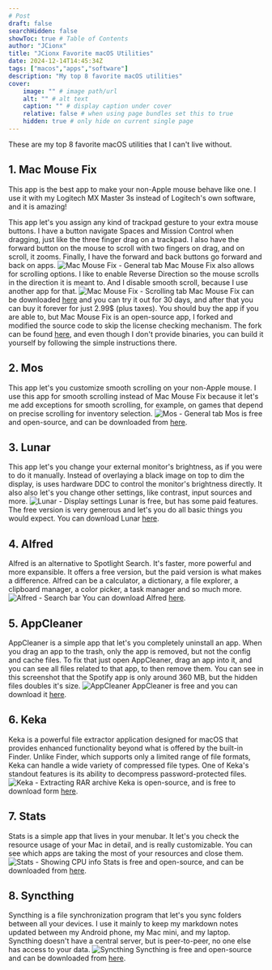 ```yaml
---
# Post
draft: false
searchHidden: false
showToc: true # Table of Contents
author: "JCionx"
title: "JCionx Favorite macOS Utilities"
date: 2024-12-14T14:45:34Z
tags: ["macos","apps","software"]
description: "My top 8 favorite macOS utilities"
cover:
    image: "" # image path/url
    alt: "" # alt text
    caption: "" # display caption under cover
    relative: false # when using page bundles set this to true
    hidden: true # only hide on current single page
---
```



These are my top 8 favorite macOS utilities that I can't live without.

## 1. Mac Mouse Fix

This app is the best app to make your non-Apple mouse behave like one. I use it with my Logitech MX Master 3s instead of Logitech's own software, and it is amazing!

This app let's you assign any kind of trackpad gesture to your extra mouse buttons. I have a button navigate Spaces and Mission Control when dragging, just like the three finger drag on a trackpad. I also have the forward button on the mouse to scroll with two fingers on drag, and on scroll, it zooms. Finally, I have the forward and back buttons go forward and back on apps.
![Mac Mouse Fix - General tab](../../images/macmousefix1.png)
Mac Mouse Fix also allows for scrolling options. I like to enable Reverse Direction so the mouse scrolls in the direction it is meant to. And I disable smooth scroll, because I use another app for that.
![Mac Mouse Fix - Scrolling tab](../../images/macmousefix2.png)
Mac Mouse Fix can be downloaded [here](https://macmousefix.com) and you can try it out for 30 days, and after that you can buy it forever for just 2.99$ (plus taxes). You should buy the app if you are able to, but Mac Mouse Fix is an open-source app, I forked and modified the source code to skip the license checking mechanism. The fork can be found [here](https://github.com/JCionx/mac-mouse-fix-activated), and even though I don't provide binaries, you can build it yourself by following the simple instructions there.

## 2. Mos

This app let's you customize smooth scrolling on your non-Apple mouse. I use this app for smooth scrolling instead of Mac Mouse Fix because it let's me add exceptions for smooth scrolling, for example, on games that depend on precise scrolling for inventory selection.
![Mos - General tab](../../images/mos.png)
Mos is free and open-source, and can be downloaded from [here](https://mos.caldis.me).

## 3. Lunar

This app let's you change your external monitor's brightness, as if you were to do it manually. Instead of overlaying a black image on top to dim the display, is uses hardware DDC to control the monitor's brightness directly. It also also let's you change other settings, like contrast, input sources and more.
![Lunar - Display settings](../../images/lunar.png)
Lunar is free, but has some paid features. The free version is very generous and let's you do all basic things you would expect. You can download Lunar [here](https://lunar.fyi).

## 4. Alfred

Alfred is an alternative to Spotlight Search. It's faster, more powerful and more expansible. It offers a free version, but the paid version is what makes a difference. Alfred can be a calculator, a dictionary, a file explorer, a clipboard manager, a color picker, a task manager and so much more.
![Alfred - Search bar](../../images/mos.png)
You can download Alfred [here](https://www.alfredapp.com).

## 5. AppCleaner

AppCleaner is a simple app that let's you completely uninstall an app. When you drag an app to the trash, only the app is removed, but not the config and cache files. To fix that just open AppCleaner, drag an app into it, and you can see all files related to that app, to then remove them. You can see in this screenshot that the Spotify app is only around 360 MB, but the hidden files doubles it's size.
![AppCleaner](../../images/appcleaner.png)
AppCleaner is free and you can download it [here](https://freemacsoft.net/appcleaner/).

## 6. Keka

Keka is a powerful file extractor application designed for macOS that provides enhanced functionality beyond what is offered by the built-in Finder. Unlike Finder, which supports only a limited range of file formats, Keka can handle a wide variety of compressed file types. One of Keka's standout features is its ability to decompress password-protected files.
![Keka - Extracting RAR archive](../../images/appcleaner.png)
Keka is open-source, and is free to download form [here](https://www.keka.io/en/).

## 7. Stats

Stats is a simple app that lives in your menubar. It let's you check the resource usage of your Mac in detail, and is really customizable. You can see which apps are taking the most of your resources and close them.
![Stats - Showing CPU info](../../images/stats.png)
Stats is free and open-source, and can be downloaded from [here](https://github.com/exelban/stats).

## 8. Syncthing

Syncthing is a file synchronization program that let's you sync folders between all your devices. I use it mainly to keep my markdown notes updated between my Android phone, my Mac mini, and my laptop. Syncthing doesn't have a central server, but is peer-to-peer, no one else has access to your data.
![Syncthing](../../images/syncthing.png)
Syncthing is free and open-source and can be downloaded from [here](https://syncthing.net/downloads/).